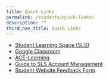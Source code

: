 ```yaml
---
title: Quick Links
permalink: /students/quick-links/
description: ""
third_nav_title: Quick Links
---
```

<ul>
<li><a href="https://vle.learning.moe.edu.sg/login" target="_blank" rel="noopener">Student Learning Space (SLS)</a></li>
<li><a href="https://classroom.google.com" target="_blank" rel="noopener">Google Classroom</a></li>
<li><a href="https://www.ace-learning.com/" target="_blank" rel="noopener">ACE-Learning</a></li>
<li><a href="/files/sls%20account%20management%20-%20guide%20for%20students%20(secjcci).pdf" target="_blank" rel="noopener">Guide to SLS Account Management</a></li>
<li><a href="https://form.gov.sg/61f10cae2ce86a00127ae6c3" target="_blank" rel="noopener">Student Website Feedback Form</a></li></ul>